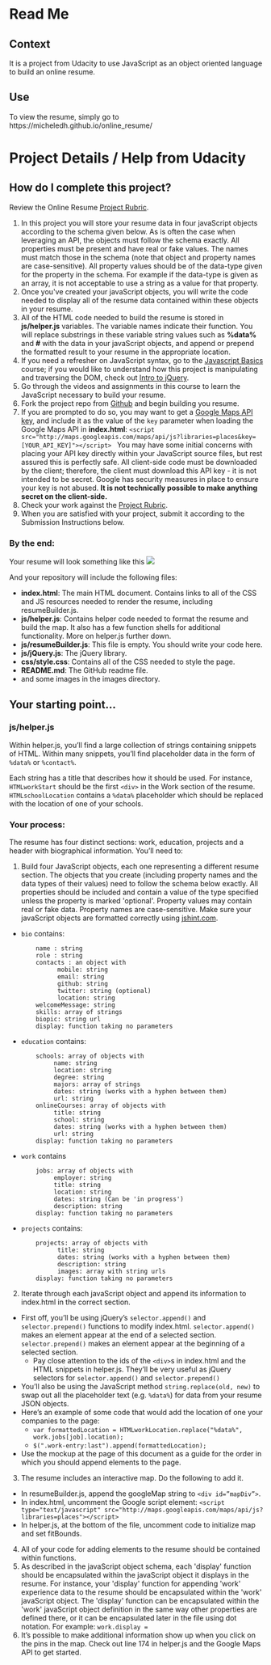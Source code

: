 <h1> Read Me </h1>

<h2> Context </h2>

<p> It is a project from Udacity to use JavaScript as an object oriented language to build an online resume. </p>

<h2> Use </h2>

<p> To view the resume, simply go to https://micheledh.github.io/online_resume/ </p>


# Project Details / Help from Udacity
## How do I complete this project?
Review the Online Resume [Project Rubric](https://review.udacity.com/?_ga=1.189245867.12280332.1465333852#!/projects/2962818615/rubric).

1. In this project you will store your resume data in four javaScript objects according to the schema given below. As is often the case when leveraging an API, the objects must follow the schema exactly. All properties must be present and have real or fake values. The names must match those in the schema (note that object and property names are case-sensitive). All property values should be of the data-type given for the property in the schema. For example if the data-type is given as an array, it is not acceptable to use a string as a value for that property.
2. Once you've created your javaScript objects, you will write the code needed to display all of the resume data contained within these objects in your resume.
3. All of the HTML code needed to build the resume is stored in **js/helper.js** variables. The variable names indicate their function. You will replace substrings in these variable string values such as **%data%** and **#** with the data in your javaScript objects, and append or prepend the formatted result to your resume in the appropriate location.
4. If you need a refresher on JavaScript syntax, go to the [Javascript Basics](https://classroom.udacity.com/nanodegrees/nd001/parts/0011345406/modules/296281861575460/lessons/1946788554/concepts/25505685350923) course; if you would like to understand how this project is manipulating and traversing the DOM, check out [Intro to jQuery](https://classroom.udacity.com/nanodegrees/nd001/parts/0011345406/modules/296281861575461/lessons/3314378535/concepts/33166386820923).
5. Go through the videos and assignments in this course to learn the JavaScript necessary to build your resume.
6. Fork the project repo from [Github](https://github.com/udacity/frontend-nanodegree-resume) and begin building you resume.
7. If you are prompted to do so, you may want to get a [Google Maps API key](https://developers.google.com/maps/documentation/javascript/get-api-key), and include it as the value of the `key` parameter when loading the Google Maps API in **index.html**:
```<script  src="http://maps.googleapis.com/maps/api/js?libraries=places&key=[YOUR_API_KEY]"></script> ``` You may have some initial concerns with placing your API key directly within your JavaScript source files, but rest assured this is perfectly safe. All client-side code must be downloaded by the client; therefore, the client must download this API key - it is not intended to be secret. Google has security measures in place to ensure your key is not abused. **It is not technically possible to make anything secret on the client-side.**
8. Check your work against the [Project Rubric](https://review.udacity.com/?_ga=1.189245867.12280332.1465333852#!/projects/2962818615/rubric).
9. When you are satisfied with your project, submit it according to the Submission Instructions below.

### By the end:
Your resume will look something like this
![](http://i.imgur.com/pWU1Xbl.png)

And your repository will include the following files:

* **index.html**: The main HTML document. Contains links to all of the CSS and JS resources needed to render the resume, including resumeBuilder.js.
* **js/helper.js**: Contains helper code needed to format the resume and build the map. It also has a few function shells for additional functionality. More on helper.js further down.
* **js/resumeBuilder.js**: This file is empty. You should write your code here.
* **js/jQuery.js**: The jQuery library.
* **css/style.css**: Contains all of the CSS needed to style the page.
* **README.md**: 
The GitHub readme file.
* and some images in the images directory.

## Your starting point...
### js/helper.js
Within helper.js, you’ll find a large collection of strings containing snippets of HTML. Within many snippets, you’ll find placeholder data in the form of `%data%` or `%contact%`.

Each string has a title that describes how it should be used. For instance, `HTMLworkStart` should be the first `<div>` in the Work section of the resume. `HTMLschoolLocation` contains a `%data%` placeholder which should be replaced with the location of one of your schools.

### Your process:
The resume has four distinct sections: work, education, projects and a header with biographical information. You’ll need to:

1. Build four JavaScript objects, each one representing a different resume section. The objects that you create (including property names and the data types of their values) need to follow the schema below exactly. All properties should be included and contain a value of the type specified unless the property is marked 'optional'. Property values may contain real or fake data. Property names are case-sensitive. Make sure your javaScript objects are formatted correctly using [jshint.com](http://jshint.com/).

  * `bio` contains:
        
            name : string
            role : string
            contacts : an object with
                  mobile: string
                  email: string 
                  github: string
                  twitter: string (optional)
                  location: string
            welcomeMessage: string 
            skills: array of strings
            biopic: string url
            display: function taking no parameters

  * `education` contains:
      
            schools: array of objects with
                 name: string
                 location: string
                 degree: string
                 majors: array of strings
                 dates: string (works with a hyphen between them)
                 url: string
            onlineCourses: array of objects with
                 title: string
                 school: string
                 dates: string (works with a hyphen between them)
                 url: string
            display: function taking no parameters

  * `work` contains
          
            jobs: array of objects with
                 employer: string 
                 title: string 
                 location: string 
                 dates: string (Can be 'in progress')
                 description: string 
            display: function taking no parameters

  * `projects` contains:

            projects: array of objects with
                  title: string 
                  dates: string (works with a hyphen between them)
                  description: string
                  images: array with string urls
            display: function taking no parameters

2. Iterate through each javaScript object and append its information to index.html in the correct section.
  * First off, you’ll be using jQuery’s `selector.append()` and `selector.prepend()` functions to modify index.html. `selector.append()` makes an element appear at the end of a selected section. `selector.prepend()` makes an element appear at the beginning of a selected section.
    * Pay close attention to the ids of the `<div>`s in index.html and the HTML snippets in helper.js. They’ll be very useful as jQuery selectors for `selector.append()` and `selector.prepend()`
  * You’ll also be using the JavaScript method `string.replace(old, new)` to swap out all the placeholder text (e.g. `%data%`) for data from your resume JSON objects.
  * Here’s an example of some code that would add the location of one your companies to the page:
    * `var formattedLocation = HTMLworkLocation.replace("%data%", work.jobs[job].location);`
    * `$(".work-entry:last").append(formattedLocation);`
  * Use the mockup at the page of this document as a guide for the order in which you should append elements to the page.
3. The resume includes an interactive map. Do the following to add it. 
  * In resumeBuilder.js, append the googleMap string to `<div id=”mapDiv”>`.
  * In index.html, uncomment the Google script element: `<script type="text/javascript" src="http://maps.googleapis.com/maps/api/js?libraries=places"></script>`
  * In helper.js, at the bottom of the file, uncomment code to initialize map and set fitBounds.
4. All of your code for adding elements to the resume should be contained within functions. 
5. As described in the javaScript object schema, each 'display' function should be encapsulated within the javaScript object it displays in the resume. For instance, your 'display' function for appending 'work' experience data to the resume should be encapsulated within the 'work' javaScript object. The 'display' function can be encapsulated within the 'work' javaScript object definition in the same way other properties are defined there, or it can be encapsulated later in the file using dot notation. For example: `work.display =`
6. It’s possible to make additional information show up when you click on the pins in the map. Check out line 174 in helper.js and the Google Maps API to get started.
